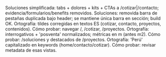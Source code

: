 ﻿Soluciones simplificada: tabs + dolores + kits + CTAs a /cotizar|/contacto; evidencia/formularios/benefits removidos.
Soluciones: removida barra de pestañas duplicada bajo header; se mantiene única barra en sección; build OK.
Ortografía: tildes corregidas en textos ES (cotizar, contacto, proyectos, contenidos). Cómo probar: navegar /, /cotizar, /proyectos.
Ortografía: interrogativos + 'posventa' normalizados; métricas en m (antes m2). Cómo probar: /soluciones y destacados de /proyectos.
Ortografía: 'Perú' capitalizado en keywords (home/contacto/cotizar). Cómo probar: revisar metadata de esas vistas.

